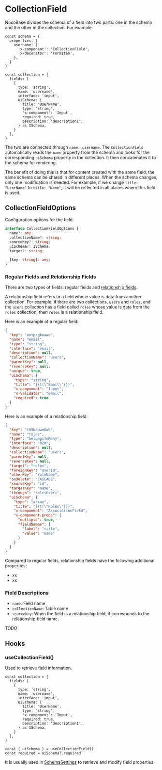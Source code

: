 # CollectionField

NocoBase divides the schema of a field into two parts: one in the schema and the other in the collection. For example:

```tsx | pure
const schema = {
  properties: {
    username: {
      'x-component': 'CollectionField',
      'x-decorator': 'FormItem',
    },
  }
}

const collection = {
  fields: [
    {
      type: 'string',
      name: 'username',
      interface: 'input',
      uiSchema: {
        title: 'UserName',
        type: 'string',
        'x-component': 'Input',
        required: true,
        description: 'description1',
      } as ISchema,
    }
  ],
}
```

The two are connected through `name: username`. The `CollectionField` automatically reads the `name` property from the schema and looks for the corresponding `uiSchema` property in the collection. It then concatenates it to the schema for rendering.

The benefit of doing this is that for content created with the same field, the same schema can be shared in different places. When the schema changes, only one modification is needed. For example, if we change `title: "UserName"` to `title: "Name"`, it will be reflected in all places where this field is used.

<code src="./demos/collection-field/demo1.tsx"></code>

## CollectionFieldOptions

Configuration options for the field.

```ts
interface CollectionFieldOptions {
  name?: any;
  collectionName?: string;
  sourceKey?: string;
  uiSchema?: ISchema;
  target?: string;

  [key: string]: any;
}
```

### Regular Fields and Relationship Fields

There are two types of fields: regular fields and [relationship fields](https://docs-cn.nocobase.com/development/server/collections/association-fields).

A relationship field refers to a field whose value is data from another collection. For example, if there are two collections, `users` and `roles`, and the `users` collection has a field called `roles` whose value is data from the `roles` collection, then `roles` is a relationship field.

Here is an example of a regular field:

```json
{
  "key": "ootprgkoawo",
  "name": "email",
  "type": "string",
  "interface": "email",
  "description": null,
  "collectionName": "users",
  "parentKey": null,
  "reverseKey": null,
  "unique": true,
  "uiSchema": {
    "type": "string",
    "title": "{{t(\"Email\")}}",
    "x-component": "Input",
    "x-validator": "email",
    "required": true
  }
}
```

Here is an example of a relationship field:

```json
{
  "key": "t09bauwm0wb",
  "name": "roles",
  "type": "belongsToMany",
  "interface": "m2m",
  "description": null,
  "collectionName": "users",
  "parentKey": null,
  "reverseKey": null,
  "target": "roles",
  "foreignKey": "userId",
  "otherKey": "roleName",
  "onDelete": "CASCADE",
  "sourceKey": "id",
  "targetKey": "name",
  "through": "rolesUsers",
  "uiSchema": {
    "type": "array",
    "title": "{{t(\"Roles\")}}",
    "x-component": "AssociationField",
    "x-component-props": {
      "multiple": true,
      "fieldNames": {
        "label": "title",
        "value": "name"
      }
    }
  }
}
```

Compared to regular fields, relationship fields have the following additional properties:

- xx
- xx

### Field Descriptions

- `name`: Field name
- `collectionName`: Table name
- `sourceKey`: When the field is a relationship field, it corresponds to the relationship field name.

TODO

## Hooks

### useCollectionField()

Used to retrieve field information.

```tsx | pure
const collection = {
  fields: [
    {
      type: 'string',
      name: 'username',
      interface: 'input',
      uiSchema: {
        title: 'UserName',
        type: 'string',
        'x-component': 'Input',
        required: true,
        description: 'description1',
      } as ISchema,
    }
  ],
}

const { uiSchema } = useCollectionField()
const required = uiSchema?.required
```

It is usually used in [SchemaSettings](/core/ui-schema/schema-settings) to retrieve and modify field properties.

<code src="./demos/collection-field/demo2.tsx"></code>



